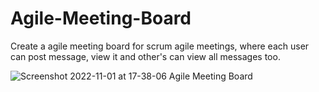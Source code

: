 # Agile-Meeting-Board

Create a agile meeting board for scrum agile meetings,
            where each user can post message, view it and other's can view all messages too.
            
![Screenshot 2022-11-01 at 17-38-06 Agile Meeting Board](https://user-images.githubusercontent.com/117064715/199224621-0e69bfab-3369-4a86-9fc3-5d15f3235b38.png)
